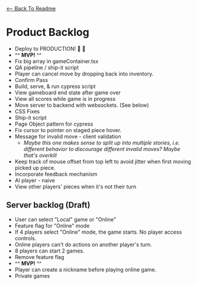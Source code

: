 [<-- Back To Readme](./README.md)

# Product Backlog

-   Deploy to PRODUCTION! 🚀 🐀
-   ^^ **MVP!** ^^
-   Fix big array in gameContainer.tsx
-   QA pipeline / ship-it script
-   Player can cancel move by dropping back into inventory.
-   Confirm Pass
-   Build, serve, & run cypress script
-   View gameboard end state after game over
-   View all scores while game is in progress
-   Move server to backend with websockets. (See below)
-   CSS Fixes
-   Ship-it script
-   Page Object pattern for cypress
-   Fix cursor to pointer on staged piece hover.
-   Message for invalid move - client validation
    -   _Maybe this one makes sense to split up into multiple stories, i.e. different behavior to discourage different invalid moves? Maybe that's overkill_
-   Keep track of mouse offset from top left to avoid jitter when first moving picked up piece.
-   Incorporate feedback mechanism
-   AI player - naive
-   View other players' pieces when it's not their turn

## Server backlog (Draft)

-   User can select "Local" game or "Online"
-   Feature flag for "Online" mode
-   If 4 players select "Online" mode, the game starts. No player access controls.
-   Online players can't do actions on another player's turn.
-   8 players can start 2 games.
-   Remove feature flag
-   ^^ **MVP!** ^^
-   Player can create a nickname before playing online game.
-   Private games
